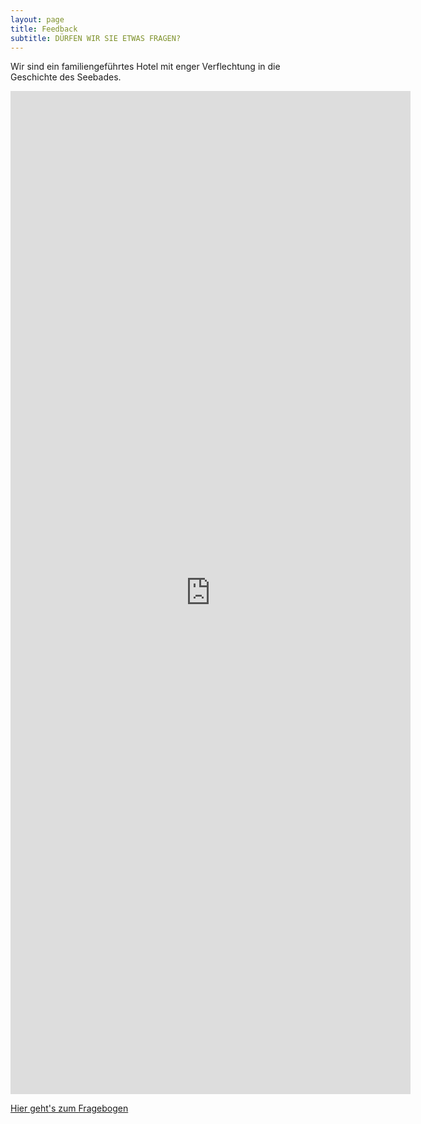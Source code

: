```yaml
---
layout: page
title: Feedback
subtitle: DÜRFEN WIR SIE ETWAS FRAGEN?
---
```


Wir sind ein familiengeführtes Hotel mit enger Verflechtung in die Geschichte des Seebades. 

<iframe src="https://docs.google.com/forms/d/e/1FAIpQLSfT_Jvd9ybIwIIl26BTWjTrB8plOshEiYZ5_n-LtZdG6KLnyg/viewform?embedded=true" width="640" height="1605" frameborder="0" marginheight="0" marginwidth="0">Wird geladen…</iframe>

[Hier geht's zum Fragebogen](https://forms.gle/3ZHHtdUpfS33ZQKC8)

